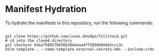 
# Manifest Hydration

To hydrate the manifests in this repository, run the following commands:

```shell

git clone https://github.com/ixxeL-DevOps/fullstack.git
# cd into the cloned directory
git checkout 6dea758927b636b204aeaa4ff3956b0e6e5ccc3c
helm template . --name-template external-secrets-k0s --include-crds
```